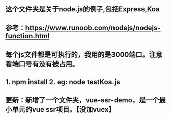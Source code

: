 ## 这个文件夹是关于node.js的例子,包括Express,Koa

## 参考：https://www.runoob.com/nodejs/nodejs-function.html

## 每个js文件都是可执行的，我用的是3000端口。注意看端口号有没有被占用。
## 1. npm install 2. eg: node testKoa.js 

## 更新：新增了一个文件夹，vue-ssr-demo，是一个最小单元的vue ssr项目。【没加vuex】